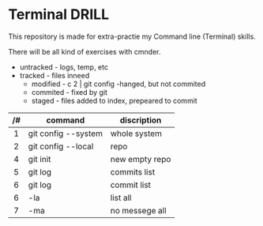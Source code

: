 # Terminal DRILL
This repository is made for extra-practie my Command line (Terminal) skills.

There will be all kind of exercises with cmnder.

- untracked - logs, temp, etc
- tracked - files inneed
  - modified - c
2 | git config -hanged, but not commited
  - commited - fixed by git
  - staged - files added to index, prepeared to commit

/# | command | discription
:---:| --- | ---
1 | git config --system | whole system
2 | git config --local | repo
4 | git init | new empty repo
5 | git log | commits list
6 | git log | commit list
6 | -la | list all 
7 | -ma | no messege all
